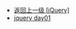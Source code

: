 - [返回上一级 [jQuery]](page/web前端/teacher/JS/jQuery/)
- [jquery day01](page/web前端/teacher/JS/jQuery/jquery%20day01/)
